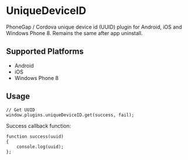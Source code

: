 UniqueDeviceID
==============

PhoneGap / Cordova unique device id (UUID) plugin for Android, iOS and Windows Phone 8. Remains the same after app uninstall.

## Supported Platforms

- Android
- iOS
- Windows Phone 8

## Usage

    // Get UUID
    window.plugins.uniqueDeviceID.get(success, fail);

Success callback function:

    function success(uuid)
    {
        console.log(uuid);
    };
